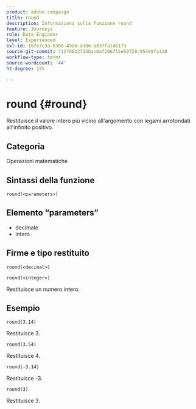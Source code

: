 ```yaml
---
product: adobe campaign
title: round
description: Informazioni sulla funzione round
feature: Journeys
role: Data Engineer
level: Experienced
exl-id: 16fe7c3a-8300-49d6-a3d6-a037fa1461f3
source-git-commit: 712f66b2715bac0af206755e59728c95499fa110
workflow-type: tm+mt
source-wordcount: '44'
ht-degree: 15%

---
```


# round {#round}

Restituisce il valore intero più vicino all&#39;argomento con legami arrotondati all&#39;infinito positivo.

## Categoria

Operazioni matematiche

## Sintassi della funzione

`round(<parameters>)`

## Elemento “parameters”

* decimale
* intero

## Firme e tipo restituito

`round(<decimal>)`

`round(<integer>)`

Restituisce un numero intero.

## Esempio

`round(3.14)`

Restituisce 3.

`round(3.54)`

Restituisce 4.

`round(-3.14)`

Restituisce -3.

`round(3)`

Restituisce 3.
